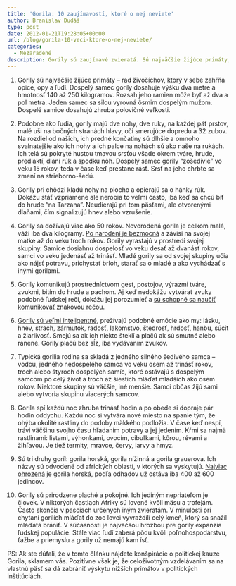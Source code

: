 ```yaml
---
title: 'Gorila: 10 zaujímavostí, ktoré o nej neviete'
author: Branislav Dudáš
type: post
date: 2012-01-21T19:28:05+00:00
url: /blog/gorila-10-veci-ktore-o-nej-neviete/
categories:
  - Nezaradené
description: Gorily sú zaujímavé zvieratá. Sú najväčšie žijúce primáty, majú ohromnú inteligenciu a silu a váhu. Poznáme tri druhy goríl, najviac ohrozená je gorila horská.
---
```

1. Gorily sú najväčšie žijúce primáty – rad živočíchov, ktorý v sebe zahŕňa opice, opy a ľudí. Dospelý samec gorily dosahuje výšku dva metre a hmotnosť 140 až 250 kilogramov. Rozsah jeho ramien môže byť až dva a pol metra. Jeden samec sa silou vyrovná ôsmim dospelým mužom. Dospelé samice dosahujú zhruba polovičné veľkosti.

2. Podobne ako ľudia, gorily majú dve nohy, dve ruky, na každej päť prstov, malé uši na bočných stranách hlavy, oči smerujúce dopredu a 32 zubov. Na rozdiel od našich, ich predné končatiny sú dlhšie a omnoho svalnatejšie ako ich nohy a ich palce na nohách sú ako naše na rukách. Ich telá sú pokryté hustou tmavou srsťou všade okrem tváre, hrude, predlaktí, dlaní rúk a spodku nôh. Dospelý samec gorily “zošedivie” vo veku 15 rokov, teda v čase keď prestane rásť. Srsť na jeho chrbte sa zmení na strieborno-šedú.

3. Gorily pri chôdzi kladú nohy na plocho a opierajú sa o hánky rúk. Dokážu stáť vzpriamene ale nerobia to veľmi často, iba keď sa chcú biť do hrude “na Tarzana”. Neudierajú pri tom päsťami, ale otvorenými dlaňami, čím signalizujú hnev alebo vzrušenie.

4. Gorily sa dožívajú viac ako 50 rokov. Novorodená gorila je celkom malá, váži iba dva kilogramy. [Po narodení je bezmocná](https://words.codes/blog/priviest-dieta-do-tohto-sveta/) a závisí na svojej matke až do veku troch rokov. Gorily vyrastajú v prostredí svojej skupiny. Samice dosiahnu dospelosť vo veku desať až dvanásť rokov, samci vo veku jedenásť až trinásť. Mladé gorily sa od svojej skupiny učia ako nájsť potravu, prichystať brloh, starať sa o mladé a ako vychádzať s inými gorilami.

5. Gorily komunikujú prostredníctvom gest, postojov, výrazmi tváre, zvukmi, bitím do hrude a pachom. Aj keď nedokážu vytvárať zvuky podobné ľudskej reči, dokážu jej porozumieť a [sú schopné sa naučiť komunikovať znakovou rečou](https://words.codes/blog/mali-by-mat-ludoopy-vlastne-prava/).

6. [Gorily sú veľmi inteligentné](https://words.codes/blog/mali-by-mat-ludoopy-vlastne-prava/), prežívajú podobné emócie ako my: lásku, hnev, strach, zármutok, radosť, lakomstvo, štedrosť, hrdosť, hanbu, súcit a žiarlivosť. Smejú sa ak ich niekto šteklí a plačú ak sú smutné alebo ranené. Gorily plačú bez sĺz, iba vydávaním zvukov.

7. Typická gorilia rodina sa skladá z jedného silného šedivého samca – vodcu, jedného nedospelého samca vo veku osem až trinásť rokov, troch alebo štyroch dospelých samíc, ktoré ostávajú s dospelým samcom po celý život a troch až šiestich mláďat mladších ako osem rokov. Niektoré skupiny sú väčšie, iné menšie. Samci občas žijú sami alebo vytvoria skupinu viacerých samcov.

8. Gorila spí každú noc zhruba trinásť hodín a po obede si dopraje pár hodín oddychu. Každú noc si vytvára nové miesto na spanie tým, že ohýba okolité rastliny do podoby mäkkého podložia. V čase keď nespí, trávi väčšinu svojho času hľadaním potravy a jej jedením. Kŕmi sa najmä rastlinami: listami, výhonkami, ovocím, cibuľkami, kôrou, révami a žihľavou. Je tiež termity, mravce, červy, larvy a hmyz.

9. Sú tri druhy goríl: gorila horská, gorila nížinná a gorila grauerova. Ich názvy sú odvodené od afrických oblastí, v ktorých sa vyskytujú. [Najviac ohrozená](https://words.codes/blog/skutocni-zivi-mrtvi/)  je gorila horská, podľa odhadov už ostáva iba 400 až 600 jedincov.

10. Gorily sú prirodzene plaché a pokojné. Ich jediným nepriateľom je človek. V niktorých častiach Afriky sú lovené kvôli mäsu a trofejám. Často skončia v pasciach určených iným zvieratám. V minulosti pri chytaní gorilích mláďat do zoo lovci vyvraždili celý kmeň, ktorý sa snažil mláďatá brániť. V súčasnosti je najväčšou hrozbou pre gorily expanzia ľudskej populácie. Stále viac ľudí zaberá pôdu kvôli poľnohospodárstvu, ťažbe a priemyslu a gorily už nemajú kam ísť.

PS: Ak ste dúfali, že v tomto článku nájdete konšpirácie o politickej kauze Gorila, sklamem vás. Pozitívne však je, že celoživotným vzdelávaním sa na vlastnú päsť sa dá zabrániť výskytu nižších primátov v politických inštitúciách.